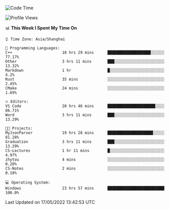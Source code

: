 <!--START_SECTION:waka-->
![Code Time](http://img.shields.io/badge/Code%20Time-27%20hrs%2036%20mins-blue)

![Profile Views](http://img.shields.io/badge/Profile%20Views-81-blue)

📊 **This Week I Spent My Time On** 

```text
⌚︎ Time Zone: Asia/Shanghai

💬 Programming Languages: 
C++                      18 hrs 29 mins      ███████████████████░░░░░░   77.17% 
Other                    3 hrs 11 mins       ███░░░░░░░░░░░░░░░░░░░░░░   13.32% 
Markdown                 1 hr                █░░░░░░░░░░░░░░░░░░░░░░░░   4.2% 
Rust                     35 mins             ░░░░░░░░░░░░░░░░░░░░░░░░░   2.45% 
CMake                    24 mins             ░░░░░░░░░░░░░░░░░░░░░░░░░   1.69%

🔥 Editors: 
VS Code                  20 hrs 46 mins      █████████████████████░░░░   86.71% 
Word                     3 hrs 11 mins       ███░░░░░░░░░░░░░░░░░░░░░░   13.29%

🐱‍💻 Projects: 
MyJsonParser             19 hrs 28 mins      ████████████████████░░░░░   81.28% 
Graduation               3 hrs 11 mins       ███░░░░░░░░░░░░░░░░░░░░░░   13.29% 
CS-Lectures              1 hr 11 mins        █░░░░░░░░░░░░░░░░░░░░░░░░   4.97% 
zhytou                   4 mins              ░░░░░░░░░░░░░░░░░░░░░░░░░   0.28% 
CS-Notes                 2 mins              ░░░░░░░░░░░░░░░░░░░░░░░░░   0.18%

💻 Operating System: 
Windows                  23 hrs 57 mins      █████████████████████████   100.0%

```


 Last Updated on 17/05/2022 13:42:53 UTC
<!--END_SECTION:waka-->